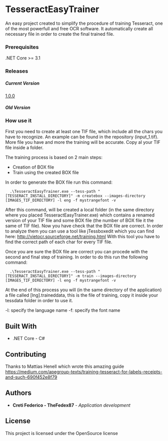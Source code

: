 # TesseractEasyTrainer
An easy project created to simplify the procedure of training Tesseract, one of the most powerfull and free OCR software. It automatically create all necessary file in order to create the final trained file.

### Prerequisites

.NET Core >= 3.1

### Releases
##### Current Version
[1.0.0](pub-releases/1.0.0.zip)

##### Old Version

### How use it
First you need to create at least one TIF file, which include all the chars you have to recognize. An example can be found in the repository (input_1.tif). More file you have and more the training will be accurate. 
Copy al your TIF file inside a folder.

The training process is based on 2 main steps:
  - Creation of BOX file
  - Train using the created BOX file
  
In order to generate the BOX file run this command:
```properties
  .\TesseractEasyTrainer.exe --tess-path "[TESSERACT_INSTALL_DIRECTORY]" -m createbox --images-directory [IMAGES_TIF_DIRECTORY] -l eng -f mystrangefont -v
```
After this command, will be created a local folder (in the same directory where you placed TesseractEasyTrainer.exe) which contains a renamed version of your TIF file and some BOX file (the number of BOX file it the same of TIF file). Now you have check that the BOX file are correct. In order to analyze them you can use a tool like jTessboxedit which you can find here:
http://vietocr.sourceforge.net/training.html
With this tool you have to find the correct path of each char for every TIF file.

Once you are sure the BOX file are correct you can procede with the second and final step of training. In order to do this run the following command:
```properties
  .\TesseractEasyTrainer.exe --tess-path "[TESSERACT_INSTALL_DIRECTORY]" -m train --images-directory [IMAGES_TIF_DIRECTORY] -l eng -f mystrangefont -v
```
  
At the end of this process you will (in the same directory of the application) a file called [lng].traineddata, this is the file of training, copy it inside your tessdata folder in order to use it. 
  
-l: specify the language name
-f: specify the font name

## Built With

* .NET Core - C#

## Contributing

Thanks to Mattias Henell which wrote this amazing guide https://medium.com/apegroup-texts/training-tesseract-for-labels-receipts-and-such-690f452e8f79


## Authors

* **Creti Federico - TheFedex87** - *Application development*

## License

This project is licensed under the OpenSource license

